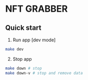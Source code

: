 # NFT GRABBER

## Quick start

1. Run app [dev mode]
```bash
make dev
```

2. Stop app
```bash
make down # stop
make down-v # stop and remove data
```
